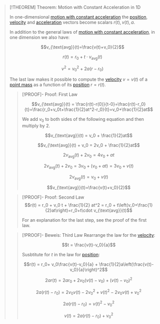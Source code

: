 >[!THEOREM] Theorem: Motion with Constant Acceleration in 1D
>
>In one-dimensional [motion with constant acceleration](Motion%20with%20Constant%20Acceleration.md) the [position](../Position.md), [velocity](../Velocity.md) and [acceleration](../Acceleration.md) vectors become scalars $r(t),v(t),a$.
>
>In addition to the general laws of [motion with constant acceleration](Motion%20with%20Constant%20Acceleration.md), in one dimension we also have:
>
>$$v_{\text{avg}}(t)=\frac{v(t)+v_0}{2}$$
>
>$$r(t) = r_0+t\cdot v_{\text{avg}}(t)$$
>
>$$v^2 = v_0^2 +2a(r-r_0)$$
>
>The last law makes it possible to compute the [velocity](../Velocity.md) $v=v(t)$ of a [point mass](../../../Physical%20Systems/Point%20Masses/Point%20Mass.md) as a function of its [position](../Position.md) $r=r(t)$.
>
>>[!PROOF]- Proof: First Law
>>
>>$$v_{\text{avg}}(t) = \frac{r(t)-r(0)}{t-0}=\frac{r(t)-r_0}{t}=\frac{r_0+v_0t+\frac{1}{2}at^2-r_0}{t}=v_0+\frac{1}{2}at$$
>>
>>We add $v_0$ to both sides of the following equation and then multiply by $2$.
>>
>>$$v_{\text{avg}}(t) = v_0 + \frac{1}{2}at$$
>>
>>$$v_{\text{avg}}(t) + v_0 = 2v_0 + \frac{1}{2}at$$
>>
>>$$2v_{\text{avg}}(t) + 2v_0 = 4v_0 + at$$
>>
>>$$2v_{\text{avg}}(t) + 2v_0 = 3v_0 + (v_0 + at) = 3v_0 + v(t)$$
>>
>>$$2v_{\text{avg}}(t)= v_0+v(t)$$
>>
>>$$v_{\text{avg}}(t)=\frac{v(t)+v_0}{2}$$
>
>>[!PROOF]- Proof: Second Law
>>$$r(t) = r_0 + v_0 t + \frac{1}{2} at^2 = r_0 + t\left(v_0+\frac{1}{2}at\right)=r_0+t\cdot v_{\text{avg}}(t)$$
>>
>>For an explanation for the last step, see the proof of the first law.
>
>>[!PROOF]- Beweis: Third Law
>>Rearrange the law for the [velocity](../Velocity.md):
>>
>>$$t = \frac{v(t)-v_0}{a}$$
>>
>>Susbtitute for $t$ in the law for [position](../Position.md):
>>
>>$$r(t) = r_0+ v_0\frac{v(t)-v_0}{a} + \frac{1}{2}a\left(\frac{v(t)-v_0}{a}\right)^2$$
>>
>>$$2a r(t) = 2ar_0 + 2v_0(v(t)-v_0)+(v(t)-v_0)^2$$
>>
>>$$2a(r(t)-r_0)=2v_0v(t)-2v_0^2+ v(t)^2 - 2v_0v(t) + v_0^2$$
>>
>>$$2a(r(t)-r_0)=v(t)^2-v_0^2$$
>>
>>$$v(t)=2a(r(t)-r_0)+v_0^2$$